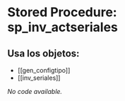 # Stored Procedure: sp_inv_actseriales

## Usa los objetos:
- [[gen_configtipo]]
- [[inv_seriales]]

*No code available.*
